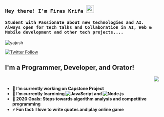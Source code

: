 <h3><samp><b> Hey there! I'm Firas Krifa <img src="https://media.giphy.com/media/hvRJCLFzcasrR4ia7z/giphy.gif" width="25px"></b></samp></h3>
<h4><samp> Student with Passionate about new technologies and AI. Always open for tech talks and Collaboration in AI, Web & Mobile development and other tech projects....</h4></samp>


<p align="left"> <img src="https://komarev.com/ghpvc/?username=geekyvyas" alt="yajush" /> </p>


[![Twitter Follow](https://img.shields.io/twitter/follow/KrifaFiras?color=1DA1F2&logo=twitter&style=for-the-badge)](https://twitter.com/KrifaFiras) 

## I'm a Programmer, Developer, and Orator!
<img align="right" src="https://media1.giphy.com/media/13HgwGsXF0aiGY/giphy.gif" /> <br/>

 - 🔭<b> I’m currently working on Capstone Project </b>
 - 🌱<b> I’m currently learnining ![JavaScript](https://img.shields.io/badge/-JavaScript-000000?style=flat&logo=javascript) and ![Node.js](https://img.shields.io/badge/-Node.js-222222?style=flat&logo=node.js&logoColor=339933) </b>
 - 🥅<b> 2020 Goals: Steps towards algorithm analysis and competitive programming </b>
 - ⚡<b> Fun fact: I love to write quotes and play online game </b>

<!---
FirasKrifa/FirasKrifa is a ✨ special ✨ repository because its `README.md` (this file) appears on your GitHub profile.
You can click the Preview link to take a look at your changes.
--->

